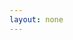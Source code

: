 ```yaml
---
layout: none
---
```


<RedoclyAPIBlock src="/firefly-services/docs/photoshop_actionJSONCreate.json" width="600px" disableSidebar hideTryItPanel />
